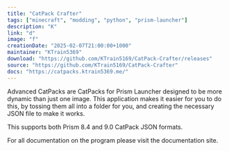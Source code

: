 ```yaml
---
title: "CatPack Crafter"
tags: ["minecraft", "modding", "python", "prism-launcher"]
description: "K"
link: "d"
image: "f"
creationDate: "2025-02-07T21:00:00+1000"
maintainer: "KTrain5369"
download: "https://github.com/KTrain5169/CatPack-Crafter/releases"
source: "https://github.com/KTrain5169/CatPack-Crafter"
docs: "https://catpacks.ktrain5369.me/"
---
```


Advanced CatPacks are CatPacks for Prism Launcher designed to be more dynamic than just one image. This application makes it easier for you to do this, by tossing them all into a folder for you, and creating the necessary JSON file to make it works.

This supports both Prism 8.4 and 9.0 CatPack JSON formats.

For all documentation on the program please visit the documentation site.
